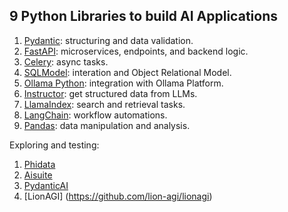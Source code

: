 ## 9 Python Libraries to build AI Applications

1. [Pydantic](https://github.com/pydantic/pydantic): structuring and data validation.
2. [FastAPI](https://github.com/fastapi/fastapi):  microservices, endpoints, and backend logic.
3. [Celery](https://github.com/fastapi/sqlmodel): async tasks.
4. [SQLModel](https://github.com/fastapi/sqlmodel): interation and Object Relational Model.
5. [Ollama Python](https://github.com/ollama/ollama-python): integration with Ollama Platform.
6. [Instructor](https://github.com/instructor-ai/instructor): get structured data from LLMs.
7. [LlamaIndex](https://github.com/run-llama/llama_index): search and retrieval tasks.
8. [LangChain](https://github.com/langchain-ai/langchain): workflow automations. 
9. [Pandas](https://github.com/pandas-dev/pandas): data manipulation and analysis.

Exploring and testing:
1. [Phidata](https://github.com/phidatahq/phidata)
2. [Aisuite](https://github.com/andrewyng/aisuite)
3. [PydanticAI](https://github.com/pydantic/pydantic-ai)
4. [LionAGI] (https://github.com/lion-agi/lionagi)
